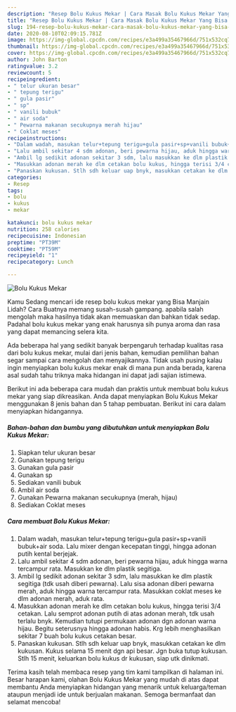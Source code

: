 ```yaml
---
description: "Resep Bolu Kukus Mekar | Cara Masak Bolu Kukus Mekar Yang Bisa Manjain Lidah"
title: "Resep Bolu Kukus Mekar | Cara Masak Bolu Kukus Mekar Yang Bisa Manjain Lidah"
slug: 194-resep-bolu-kukus-mekar-cara-masak-bolu-kukus-mekar-yang-bisa-manjain-lidah
date: 2020-08-10T02:09:15.781Z
image: https://img-global.cpcdn.com/recipes/e3a499a35467966d/751x532cq70/bolu-kukus-mekar-foto-resep-utama.jpg
thumbnail: https://img-global.cpcdn.com/recipes/e3a499a35467966d/751x532cq70/bolu-kukus-mekar-foto-resep-utama.jpg
cover: https://img-global.cpcdn.com/recipes/e3a499a35467966d/751x532cq70/bolu-kukus-mekar-foto-resep-utama.jpg
author: John Barton
ratingvalue: 3.2
reviewcount: 5
recipeingredient:
- " telur ukuran besar"
- " tepung terigu"
- " gula pasir"
- " sp"
- " vanili bubuk"
- " air soda"
- " Pewarna makanan secukupnya merah hijau"
- " Coklat meses"
recipeinstructions:
- "Dalam wadah, masukan telur+tepung terigu+gula pasir+sp+vanili bubuk+air soda. Lalu mixer dengan kecepatan tinggi, hingga adonan putih kental berjejak."
- "Lalu ambil sekitar 4 sdm adonan, beri pewarna hijau, aduk hingga warna tercampur rata. Masukkan ke dlm plastik segitiga."
- "Ambil lg sedikit adonan sekitar 3 sdm, lalu masukkan ke dlm plastik segitiga (tdk usah diberi pewarna). Lalu sisa adonan diberi pewarna merah, aduk hingga warna tercampur rata. Masukkan coklat meses ke dlm adonan merah, aduk rata."
- "Masukkan adonan merah ke dlm cetakan bolu kukus, hingga terisi 3/4 cetakan. Lalu semprot adonan putih di atas adonan merah, tdk usah terlalu bnyk. Kemudian tutupi permukaan adonan dgn adonan warna hijau. Begitu seterusnya hingga adonan habis. Krg lebih menghasilkan sekitar 7 buah bolu kukus cetakan besar."
- "Panaskan kukusan. Stlh sdh keluar uap bnyk, masukkan cetakan ke dlm kukusan. Kukus selama 15 menit dgn api besar. Jgn buka tutup kukusan. Stlh 15 menit, keluarkan bolu kukus dr kukusan, siap utk dinikmati."
categories:
- Resep
tags:
- bolu
- kukus
- mekar

katakunci: bolu kukus mekar 
nutrition: 258 calories
recipecuisine: Indonesian
preptime: "PT39M"
cooktime: "PT59M"
recipeyield: "1"
recipecategory: Lunch

---
```



![Bolu Kukus Mekar](https://img-global.cpcdn.com/recipes/e3a499a35467966d/751x532cq70/bolu-kukus-mekar-foto-resep-utama.jpg)

Kamu Sedang mencari ide resep bolu kukus mekar yang Bisa Manjain Lidah? Cara Buatnya memang susah-susah gampang. apabila salah mengolah maka hasilnya tidak akan memuaskan dan bahkan tidak sedap. Padahal bolu kukus mekar yang enak harusnya sih punya aroma dan rasa yang dapat memancing selera kita.



Ada beberapa hal yang sedikit banyak berpengaruh terhadap kualitas rasa dari bolu kukus mekar, mulai dari jenis bahan, kemudian pemilihan bahan segar sampai cara mengolah dan menyajikannya. Tidak usah pusing kalau ingin menyiapkan bolu kukus mekar enak di mana pun anda berada, karena asal sudah tahu triknya maka hidangan ini dapat jadi sajian istimewa.


Berikut ini ada beberapa cara mudah dan praktis untuk membuat bolu kukus mekar yang siap dikreasikan. Anda dapat menyiapkan Bolu Kukus Mekar menggunakan 8 jenis bahan dan 5 tahap pembuatan. Berikut ini cara dalam menyiapkan hidangannya.

<!--inarticleads1-->

##### Bahan-bahan dan bumbu yang dibutuhkan untuk menyiapkan Bolu Kukus Mekar:

1. Siapkan  telur ukuran besar
1. Gunakan  tepung terigu
1. Gunakan  gula pasir
1. Gunakan  sp
1. Sediakan  vanili bubuk
1. Ambil  air soda
1. Gunakan  Pewarna makanan secukupnya (merah, hijau)
1. Sediakan  Coklat meses




<!--inarticleads2-->

##### Cara membuat Bolu Kukus Mekar:

1. Dalam wadah, masukan telur+tepung terigu+gula pasir+sp+vanili bubuk+air soda. Lalu mixer dengan kecepatan tinggi, hingga adonan putih kental berjejak.
1. Lalu ambil sekitar 4 sdm adonan, beri pewarna hijau, aduk hingga warna tercampur rata. Masukkan ke dlm plastik segitiga.
1. Ambil lg sedikit adonan sekitar 3 sdm, lalu masukkan ke dlm plastik segitiga (tdk usah diberi pewarna). Lalu sisa adonan diberi pewarna merah, aduk hingga warna tercampur rata. Masukkan coklat meses ke dlm adonan merah, aduk rata.
1. Masukkan adonan merah ke dlm cetakan bolu kukus, hingga terisi 3/4 cetakan. Lalu semprot adonan putih di atas adonan merah, tdk usah terlalu bnyk. Kemudian tutupi permukaan adonan dgn adonan warna hijau. Begitu seterusnya hingga adonan habis. Krg lebih menghasilkan sekitar 7 buah bolu kukus cetakan besar.
1. Panaskan kukusan. Stlh sdh keluar uap bnyk, masukkan cetakan ke dlm kukusan. Kukus selama 15 menit dgn api besar. Jgn buka tutup kukusan. Stlh 15 menit, keluarkan bolu kukus dr kukusan, siap utk dinikmati.




Terima kasih telah membaca resep yang tim kami tampilkan di halaman ini. Besar harapan kami, olahan Bolu Kukus Mekar yang mudah di atas dapat membantu Anda menyiapkan hidangan yang menarik untuk keluarga/teman ataupun menjadi ide untuk berjualan makanan. Semoga bermanfaat dan selamat mencoba!
